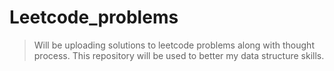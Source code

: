 # <h1> Leetcode_problems </h1>
>   Will be uploading solutions to leetcode problems along with thought process.
>   This repository will be used to better my data structure skills.
